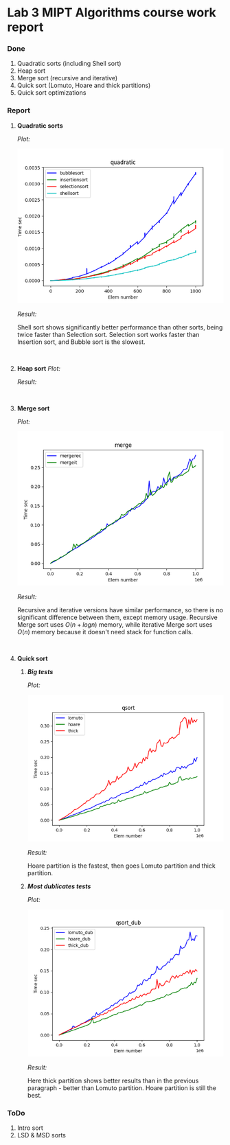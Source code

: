 # Lab 3 MIPT Algorithms course work report

### Done
1. Quadratic sorts (including Shell sort)
2. Heap sort
3. Merge sort (recursive and iterative)
4. Quick sort (Lomuto, Hoare and thick partitions)
5. Quick sort optimizations

### Report

1. **Quadratic sorts**

    *Plot:*

    ![quadratic sorts plot](./plots/quadratic.png)

    *Result:*

    Shell sort shows significantly better performance than other sorts, being twice faster than Selection sort.
    Selection sort works faster than Insertion sort, and Bubble sort is the slowest.
<br>

2. **Heap sort**
    *Plot:*

    *Result:*
<br>

3. **Merge sort**

    *Plot:*

    ![merge sorts plot](plots/merge.png)

    *Result:*

    Recursive and iterative versions have similar performance, so there is no significant difference between them, except memory usage.
    Recursive Merge sort uses $O(n + logn)$ memory, while iterative Merge sort uses $O(n)$ memory because it doesn't need stack for function calls.
<br>


4. **Quick sort**

    1. ***Big tests***

        *Plot:*

        ![quick sort plot](./plots/qsort.png)

        *Result:*

        Hoare partition is the fastest, then goes Lomuto partition and thick partition.

    2. ***Most dublicates tests***

        *Plot:*

        ![quick sort dublicates plot](./plots/qsort_dub.png)

        *Result:*

        Here thick partition shows better results than in the previous paragraph - better than Lomuto partition. Hoare partition is still the best.


### ToDo
1. Intro sort
2. LSD & MSD sorts
